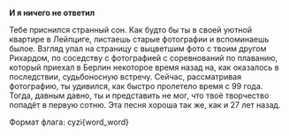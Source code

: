 **И я ничего не ответил**

Тебе приснился странный сон. Как будто бы ты в своей уютной квартире в Лейпциге, листаешь старые фотографии и вспоминаешь былое. Взгляд упал на страницу с выцветшим фото с твоим другом Рихардом, по соседству с фотографией с соревнований по плаванию, который приехал в Берлин некоторое время назад на, как оказалось в последствии, судьбоносную встречу. Сейчас, рассматривая фотографию, ты удивился, как быстро пролетело время с 99 года. Тогда, давным давно, ты и представить не мог, что твоё творчество попадёт в первую сотню. Эта песня хороша так же, как и 27 лет назад.

Формат флага: cyzi{word_word}